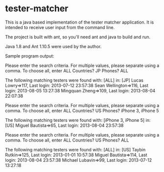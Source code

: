 # tester-matcher


This is a java based implementation of the tester matcher application. It is intended to receive user input from the command line.

The project is built with ant, so you'll need ant and java to build and run.

Java 1.8 and Ant 1.10.5 were used by the author.


Sample program output: 

Please enter the search criteria. For multiple values, please separate using a comma. To choose all, enter ALL
Countries?
JP
Phones?
ALL

The following matching testers were found with: [ALL] in: [JP]
Lucas Lowry=>117, Last login: 2013-07-12 23:57:38
Sean Wellington=>116, Last login: 2013-08-05 13:27:38
Mingquan Zheng=>109, Last login: 2013-08-04 22:07:38

Please enter the search criteria. For multiple values, please separate using a comma. To choose all, enter ALL
Countries?
US
Phones?
iPhone 3, iPhone 5

The following matching testers were found with: [iPhone 3, iPhone 5] in: [US]
Miguel Bautista=>65, Last login: 2013-08-04 23:57:38

Please enter the search criteria. For multiple values, please separate using a comma. To choose all, enter ALL
Countries?
US
Phones?
ALL

The following matching testers were found with: [ALL] in: [US]
Taybin Rutkin=>125, Last login: 2013-01-01 10:57:38
Miguel Bautista=>114, Last login: 2013-08-04 23:57:38
Michael Lubavin=>99, Last login: 2013-07-12 13:27:18

